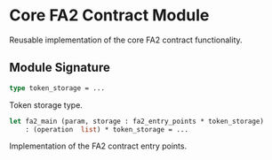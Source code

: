 # Core FA2 Contract Module

Reusable implementation of the core FA2 contract functionality.

## Module Signature

```ocaml
type token_storage = ...
```

Token storage type.

```ocaml
let fa2_main (param, storage : fa2_entry_points * token_storage)
    : (operation  list) * token_storage = ...
```

Implementation of the FA2 contract entry points.
